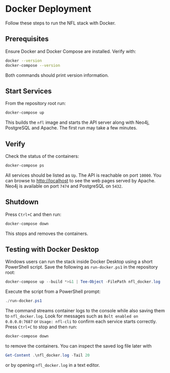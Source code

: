 # Docker Deployment

Follow these steps to run the NFL stack with Docker.

## Prerequisites

Ensure Docker and Docker Compose are installed. Verify with:

```bash
docker --version
docker-compose --version
```

Both commands should print version information.

## Start Services

From the repository root run:

```bash
docker-compose up
```

This builds the `nfl` image and starts the API server along with Neo4j,
PostgreSQL and Apache. The first run may take a few minutes.

## Verify

Check the status of the containers:

```bash
docker-compose ps
```

All services should be listed as `Up`. The API is reachable on port `10000`.
You can browse to [http://localhost](http://localhost) to see the web pages
served by Apache. Neo4j is available on port `7474` and PostgreSQL on `5432`.

## Shutdown

Press `Ctrl+C` and then run:

```bash
docker-compose down
```

This stops and removes the containers.

## Testing with Docker Desktop

Windows users can run the stack inside Docker Desktop using a short PowerShell
script. Save the following as `run-docker.ps1` in the repository root:

```powershell
docker-compose up --build *>&1 | Tee-Object -FilePath nfl_docker.log
```

Execute the script from a PowerShell prompt:

```powershell
./run-docker.ps1
```

The command streams container logs to the console while also saving them to
`nfl_docker.log`. Look for messages such as `Bolt enabled on 0.0.0.0:7687` or
`Usage: nfl-cli` to confirm each service starts correctly. Press `Ctrl+C` to
stop and then run:

```powershell
docker-compose down
```

to remove the containers. You can inspect the saved log file later with

```powershell
Get-Content .\nfl_docker.log -Tail 20
```

or by opening `nfl_docker.log` in a text editor.
